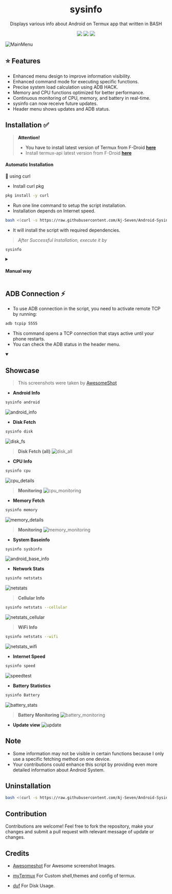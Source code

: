 <h1 align="center"> sysinfo </h1>
<p align="center"> Displays various info about Android on Termux app that written in BASH </p>
<p align="center">
<a href="./LICENSE"><img src="https://img.shields.io/badge/license-MIT-blue.svg"></a>
<img src="https://img.shields.io/badge/shell_script-%23121011.svg?style=for-the-badge&logo=gnu-bash&logoColor=white">
<a href='#'><img src="https://img.shields.io/badge/Made%20with-Bash-1f425f.svg"></img><a/>
</p>

![MainMenu](https://github.com/Aj-Seven/Android-Sysinfo/assets/89263112/bd979abf-fd24-44f7-8665-2fae90b27a08)

## :star: Features

- Enhanced menu design to improve information visibility.
- Enhanced command mode for executing specific functions.
- Precise system load calculation using ADB HACK.
- Memory and CPU functions optimized for better performance.
- Continuous monitoring of CPU, memory, and battery in real-time.
- sysinfo can now receive future updates.
- Header menu shows updates and ADB status.

## Installation :white_check_mark:

> **Attention!**
> - You have to install latest version of Termux from F-Droid **[here](https://f-droid.org/repo/com.termux_118.apk)**
> - Install termux-api latest version from F-Droid **[here](https://f-droid.org/repo/com.termux.api_51.apk)**

#### Automatic Installation

:star2: using curl
- Install curl pkg
``` bash
pkg install -y curl
```
- Run one line command to setup the script installation.
- Installation depends on Internet speed.
``` bash
bash <(curl -s https://raw.githubusercontent.com/Aj-Seven/Android-Sysinfo/master/sys-install)
```
- It will install the script with required dependencies.

> *After Successful Installation, execute it by*
``` bash
sysinfo
```

<details closed>
<summary>
<h4> Manual way </h4>
</summary>

- Download or clone this Repository

``` bash
git clone https://github.com/Aj-Seven/Android-Sysinfo
```

- move this repo folder to `usr/share` directory

``` bash
mv Android-Sysinfo $PREFIX/share/Android-Sysinfo
```

- link the script to bin directory

``` bash
ln -s $PREFIX/share/Android-Sysinfo/sysinfo $PREFIX/bin/sysinfo
```

**Make sure that required dependencies is installed before running**
<details closed>
<summary> required pkgs </summary>

- Install required pkgs by
`pkg install -y git curl termux-api ncurses-utils duf figlet bc jq nmap speedtest-go`
</details>

> *Thats it, sysinfo is Successfully Installed :tada:*

- Run by `sysinfo`


</details>

## ADB Connection :zap:

- To use ADB connection in the script, you need to activate remote TCP by running:
``` bash
adb tcpip 5555
```
- This command opens a TCP connection that stays active until your phone restarts.
- You can check the ADB status in the header menu.

<details open>
<summary>
<h2> Showcase </h2>
</summary>

> This screenshots were taken by [AwesomeShot](https://github.com/Awesomesh0t/awesomeshot)

- **Android Info**
``` bash
sysinfo android
```
![android_info](https://github.com/Aj-Seven/Android-Sysinfo/assets/89263112/66e31f13-083c-4ee6-b232-688ebb8e5b87)

- **Disk Fetch**
``` bash
sysinfo disk
```
![disk_fs](https://github.com/Aj-Seven/Android-Sysinfo/assets/89263112/68482455-d053-40b2-8265-d538d031e948)

> **Disk Fetch (all)**
![disk_all](https://github.com/Aj-Seven/Android-Sysinfo/assets/89263112/8235a692-e0a2-4fa4-bd42-7966386db8b6)

- **CPU Info**
``` bash
sysinfo cpu
```
![cpu_details](https://github.com/Aj-Seven/Android-Sysinfo/assets/89263112/07b37745-3a46-432e-af86-5ae153428b58)

> **Monitoring**
![cpu_monitoring](https://github.com/Aj-Seven/Android-Sysinfo/assets/89263112/d5d19497-a105-4cb6-9792-d1ec863fbbbd)

- **Memory Fetch**
``` bash
sysinfo memory
```
![memory_details](https://github.com/Aj-Seven/Android-Sysinfo/assets/89263112/1d33d559-d019-4288-9f6f-9d06dc48f870)

> **Monitoring**
![memory_monitoring](https://github.com/Aj-Seven/Android-Sysinfo/assets/89263112/b700207a-7005-45cc-8813-42fdf1be06ed)

- **System Baseinfo**
``` bash
sysinfo sysbinfo
```
![android_base_info](https://github.com/Aj-Seven/Android-Sysinfo/assets/89263112/a5b9afc8-9b4e-4271-9c7c-39b1cdccbf52)

- **Network Stats**
``` bash
sysinfo netstats
```
![netstats](https://github.com/Aj-Seven/Android-Sysinfo/assets/89263112/99a7572c-e3c6-4ffd-86da-bd29ec0e3bfd)
> **Cellular Info**
``` bash
sysinfo netstats --cellular
```
![netstats_cellular](https://github.com/Aj-Seven/Android-Sysinfo/assets/89263112/e7f778f0-97a9-466f-bc50-737b936b9358)
> **WiFi Info**
``` bash
sysinfo netstats --wifi
```
![netstats_wifi](https://github.com/Aj-Seven/Android-Sysinfo/assets/89263112/a75d0883-7ff2-4c38-abe6-50c27849458f)
- **Internet Speed**
``` bash
sysinfo speed
```
![speedtest](https://github.com/Aj-Seven/Android-Sysinfo/assets/89263112/8a6a7aaf-4804-43b9-99fb-c79bfdc8f048)

- **Battery Statistics**
``` bash
sysinfo Battery
```
![battery_stats](https://github.com/Aj-Seven/Android-Sysinfo/assets/89263112/abb9cc97-b4d9-4d4a-a75e-bfdcdd9e9ef9)

> **Battery Monitoring**
![battery_monitoring](https://github.com/Aj-Seven/Android-Sysinfo/assets/89263112/18e0a5f2-690b-4d05-88ee-e1dd2bb6b9a3)

- **Update view**
![update](https://github.com/Aj-Seven/Android-Sysinfo/assets/89263112/56920f44-f78d-4a37-9cc9-ae78604999f9)
</details>

## Note
- Some information may not be visible in certain functions because I only use a specific fetching method on one device.
- Your contributions could enhance this script by providing even more detailed information about Android System.

## Uninstallation

``` bash
bash <(curl -s https://raw.githubusercontent.com/Aj-Seven/Android-Sysinfo/master/sys-uninstall)
```

## Contribution
Contributions are welcome! Feel free to fork the repository, make your changes and submit a pull request with relevant message of update or changes.

## Credits

- [Awesomeshot](https://github.com/Awesomesh0t/awesomeshot.git) For Awesome screenshot Images.

- [myTermux](https://github.com/mayTermux/myTermux.git) For Custom shell,themes and config of termux.

- [duf](https://github.com/muesli/duf) For Disk Usage.
